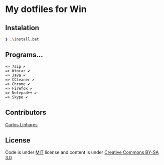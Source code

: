 # My dotfiles for Win

## Instalation

```bash
$ .\install.bat
```

## Programs...

```
=> 7zip ✔
=> Winrar ✔
=> Java ✔
=> CCleaner ✔
=> Chrome ✔
=> Firefox ✔
=> Notepad++ ✔
=> Skype ✔
```

Contributors
------------

[Carlos Linhares](https://plus.google.com/117393571272273909691/posts)

## License

Code is under [MIT](http://davidsonfellipe.mit-license.org) license and content is under [Creative Commons BY-SA 3.0](http://creativecommons.org/licenses/by-sa/3.0/deed.en_US)
